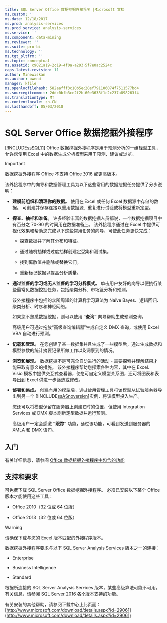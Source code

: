 ```yaml
---
title: SQL Server Office 数据挖掘外接程序 |Microsoft 文档
ms.custom: ''
ms.date: 12/18/2017
ms.prod: analysis-services
ms.prod_service: analysis-services
ms.service: ''
ms.component: data-mining
ms.reviewer: ''
ms.suite: pro-bi
ms.technology: ''
ms.tgt_pltfrm: ''
ms.topic: conceptual
ms.assetid: c9021a19-2c19-4f0a-a293-5f7e0ac2524c
caps.latest.revision: 11
author: Minewiskan
ms.author: owend
manager: kfile
ms.openlocfilehash: 582aafff3c10b5ec20ef791106074f7511577bd4
ms.sourcegitcommit: 2ddc0bfb3ce2f2b160e3638f1c2c237a898263f4
ms.translationtype: MT
ms.contentlocale: zh-CN
ms.lasthandoff: 05/03/2018
---
```

# <a name="sql-server-data-mining-add-ins-for-office"></a>SQL Server Office 数据挖掘外接程序

  [!INCLUDE[ssSQL11](../../includes/sssql11-md.md)] Office 数据挖掘外接程序是用于预测分析的一组轻型工具，允许您使用 Excel 中的数据生成分析模型来用于预测、建议或浏览。  
  
> [!IMPORTANT]
> 数据挖掘外接程序 Office 不支持 Office 2016 或更高版本。
  
 该外接程序中的向导和数据管理工具为以下这些常用的数据挖掘任务提供了分步说明：  
  
-   **建模前组织和清理你的数据。** 使用在 Excel 或任何 Excel 数据源中存储的数据。 可创建并保存连接以重用数据源、重复进行试验或将模型重新定型。  
  
-   **探查、抽样和准备。** 许多经验丰富的数据挖掘人员都说，一个数据挖掘项目中有百分之 70-90 的时间用在数据准备上。 该外接程序通过在 Excel 中提供可视化效果和帮助您完成以下这些常用任务的向导，可使此任务更快完成：  
  
    -   探查数据并了解其分布和特征。  
  
    -   通过随机抽样或过度抽样创建定型集和测试集。  
  
    -   找到离散值并删除或替换它们。  
  
    -   重新标记数据以提高分析质量。  
  
-   **通过监督的学习或无人监督的学习分析模式。** 单击用户友好的向导以便执行某些最常见数据挖掘任务，包括聚类分析、市场篮分析和预测。  
  
     该外接程序中包括的众所周知的计算机学习算法为 Naïve Bayes、逻辑回归、聚类分析、时序和神经网络。  
  
     如果您不熟悉数据挖掘，则可以使用 **“查询”** 向导帮助生成预测查询。  
  
     高级用户可通过拖放“高级查询编辑器”生成自定义 DMX 查询，或使用 Excel VBA 自动进行预测。  
  
-   **记载和管理。** 在您创建了某一数据集并且生成了一些模型后，通过生成数据和模型参数的统计摘要记录所做工作以及洞察到的情况。  
  
-   **浏览和展现。** 数据挖掘不是可完全自动进行的活动 - 需要探索并理解结果才能采取有意义的措施。 该外接程序帮助您探索各种内容，其中在 Excel、Visio 模板中提供交互式查看器，使您可自定义模型关系图，还可将图表和表导出到 Excel 供进一步筛选或修改。  
  
-   **部署和集成。** 创建有用的模型后，通过使用管理工具将该模型从试验服务器导出到另一个 [!INCLUDE[ssASnoversion](../../includes/ssasnoversion-md.md)]实例，将该模型投入生产。  
  
     您还可以将模型保留在服务器上创建它时的位置，但使用 Integration Services 或 DMX 脚本刷新定型数据并运行预测。  
  
     高级用户一定会感激 **“跟踪”** 功能，通过该功能，可看到发送到服务器的 XMLA 和 DMX 语句。  
  
## <a name="getting-started"></a>入门  
 有关详细信息，请参阅 [Office 数据挖掘外接程序中包含的功能](http://go.microsoft.com/fwlink/p/?LinkId=616849)  
  
## <a name="support-and-requirements"></a>支持和要求  
 可免费下载 SQL Server Office 数据挖掘外接程序。 必须已安装以下某个 Office 版本才能使用这些工具：  
  
-   Office 2010（32 位或 64 位版）  
  
-   Office 2013（32 位或 64 位版）  
  
> [!WARNING]  
>  请确保下载与您的 Excel 版本匹配的外接程序版本。  
  
 数据挖掘外接程序要求与以下 SQL Server Analysis Services 版本之一的连接：  
  
-   Enterprise  
  
-   Business Intelligence  
  
-   Standard  
  
 根据所连接的 SQL Server Analysis Services 版本，某些高级算法可能不可用。 有关信息，请参阅 [SQL Server 2016 各个版本支持的功能](../../analysis-services/analysis-services-features-supported-by-the-editions-of-sql-server-2016.md)。  
  
 有关安装的其他帮助，请参阅下载中心上此页面： [http://www.microsoft.com/download/details.aspx?id=29061](http://www.microsoft.com/download/details.aspx?id=29061)  
  
  
